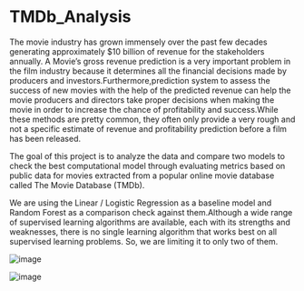 # TMDb_Analysis
The movie industry has grown immensely over the past few decades generating approximately $10 billion of revenue for the stakeholders annually. A Movie’s gross revenue prediction is a very important problem in the film industry because it determines all the financial decisions made by producers and investors.Furthermore,prediction system to assess the success of new movies with the help of the predicted revenue can help the movie producers and directors take proper decisions when making the movie in order to increase the chance of profitability and success.While these methods are pretty common, they often only provide a very rough and not a specific estimate of revenue and profitability prediction before a film has been released. 

The goal of this project is to analyze the data and compare two models to check the best computational model through evaluating metrics based on public data for movies extracted from a popular online movie database called The Movie Database (TMDb).

We are using the Linear / Logistic Regression as a baseline model and Random Forest as a comparison check against them.Although a wide range of supervised learning algorithms are available, each with its strengths and weaknesses, there is no single learning algorithm that works best on all supervised learning problems. So, we are limiting it to only two of them.


![image](https://github.com/venkatesh182002/TMDb_Analysis/assets/74310227/e3c3536d-eb74-40cb-9a30-f9150a87cf23)

![image](https://github.com/venkatesh182002/TMDb_Analysis/assets/74310227/9995a17a-024a-4411-885f-1ecbfea06662)

